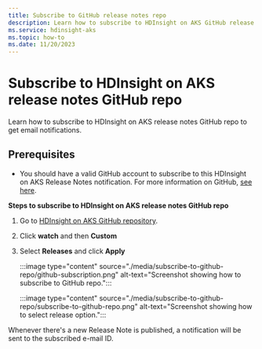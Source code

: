 ```yaml
---
title: Subscribe to GitHub release notes repo
description: Learn how to subscribe to HDInsight on AKS GitHub release notes repo
ms.service: hdinsight-aks
ms.topic: how-to
ms.date: 11/20/2023
---
```


# Subscribe to HDInsight on AKS release notes GitHub repo

Learn how to subscribe to HDInsight on AKS release notes GitHub repo to get email notifications.

## Prerequisites

* You should have a valid GitHub account to subscribe to this HDInsight on AKS Release Notes notification. For more information on GitHub, [see here](https://github.com).

**Steps to subscribe to HDInsight on AKS release notes GitHub repo**

1. Go to [HDInsight on AKS GitHub repository](https://github.com/Azure/HDInsight-on-aks).
1. Click **watch** and then **Custom**
1. Select **Releases** and click **Apply**

   :::image type="content" source="./media/subscribe-to-github-repo/github-subscription.png" alt-text="Screenshot showing how to subscribe to GitHub repo.":::

   :::image type="content" source="./media/subscribe-to-github-repo/subscribe-to-github-repo.png" alt-text="Screenshot showing how to select release option.":::

Whenever there's a new Release Note is published, a notification will be sent to the subscribed e-mail ID.


